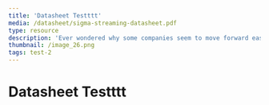 ```yaml
---
title: 'Datasheet Testttt'
media: /datasheet/sigma-streaming-datasheet.pdf
type: resource
description: 'Ever wondered why some companies seem to move forward easily while others struggle to keep up? Chances are that the leading companies have figured out how to implement cross-functional teamwork. >200kitu'
thumbnail: /image_26.png
tags: test-2
---
```

# Datasheet Testttt